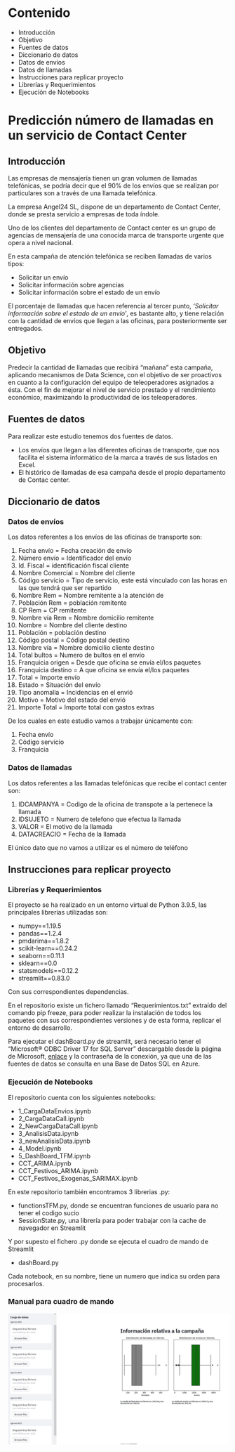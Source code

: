 ﻿# Contenido
- Introducción
- Objetivo
- Fuentes de datos
- Diccionario de datos
- Datos de envíos
- Datos de llamadas
- Instrucciones para replicar proyecto
- Librerías y Requerimientos
- Ejecución de Notebooks

# Predicción número de llamadas en un servicio de Contact Center

## Introducción
Las empresas de mensajería tienen un gran volumen de llamadas telefónicas, se podría decir que el 90% de los envíos que se realizan por particulares son a través de una llamada telefónica.

La empresa Angel24 SL, dispone de un departamento de Contact Center, donde se presta servicio a empresas de toda índole. 

Uno de los clientes del departamento de Contact center es un grupo de agencias de mensajería de una conocida marca de transporte urgente que opera a nivel nacional. 

En esta campaña de atención telefónica se reciben llamadas de varios tipos:

- Solicitar un envío
- Solicitar información sobre agencias
- Solicitar información sobre el estado de un envío

El porcentaje de llamadas que hacen referencia al tercer punto, *‘Solicitar información sobre el estado de un envío’*, es bastante alto, y tiene relación con la cantidad de envíos que llegan a las oficinas, para posteriormente ser entregados.
## Objetivo
Predecir la cantidad de llamadas que recibirá “mañana” esta campaña, aplicando mecanismos de Data Science, con el objetivo de ser proactivos en cuanto a la configuración del equipo de teleoperadores asignados a ésta. Con el fin de mejorar el nivel de servicio prestado y el rendimiento económico, maximizando la productividad de los teleoperadores.

## Fuentes de datos
Para realizar este estudio tenemos dos fuentes de datos. 

- Los envíos que llegan a las diferentes oficinas de transporte, que nos facilita el sistema informático de la marca a través de sus listados en Excel. 
- El histórico de llamadas de esa campaña desde el propio departamento de Contac center.
## Diccionario de datos
### Datos de envíos
Los datos referentes a los envíos de las oficinas de transporte son:

1. Fecha envío = Fecha creación de envío
1. Número envío = Identificador del envío
1. Id. Fiscal = identificación fiscal cliente
1. Nombre Comercial = Nombre del cliente
1. Código servicio = Tipo de servicio, este está vinculado con las horas en las que tendrá que ser repartido
1. Nombre Rem = Nombre remitente a la atención de
1. Población Rem = población remitente
1. CP Rem = CP remitente
1. Nombre vía Rem = Nombre domicilio remitente
1. Nombre = Nombre del cliente destino
1. Población = población destino
1. Código postal = Código postal destino
1. Nombre vía = Nombre domicilio cliente destino
1. Total bultos = Numero de bultos en el envío
1. Franquicia origen = Desde que oficina se envía el/los paquetes
1. Franquicia destino = A que oficina se envía el/los paquetes
1. Total = Importe envío
1. Estado = Situación del envío
1. Tipo anomalía = Incidencias en el envió
1. Motivo = Motivo del estado del envió
1. Importe Total = Importe total con gastos extras

De los cuales en este estudio vamos a trabajar únicamente con:

1. Fecha envío
1. Código servicio
1. Franquicia
### Datos de llamadas
Los datos referentes a las llamadas telefónicas que recibe el contact center son:

1. IDCAMPANYA = Codigo de la oficina de transpote a la pertenece la llamada
1. IDSUJETO = Numero de telefono que efectua la llamada
1. VALOR = El motivo de la llamada
1. DATACREACIO = Fecha de la llamada

El único dato que no vamos a utilizar es el número de teléfono 
## Instrucciones para replicar proyecto
### Librerías y Requerimientos
El proyecto se ha realizado en un entorno virtual de Python 3.9.5, las principales librerías utilizadas son:

- numpy==1.19.5
- pandas==1.2.4
- pmdarima==1.8.2
- scikit-learn==0.24.2
- seaborn==0.11.1
- sklearn==0.0
- statsmodels==0.12.2
- streamlit==0.83.0

Con sus correspondientes dependencias. 

En el repositorio existe un fichero llamado “Requerimientos.txt” extraído del comando pip freeze, para poder realizar la instalación de todos los paquetes con sus correspondientes versiones y de esta forma, replicar el entorno de desarrollo.

Para ejecutar el dashBoard.py de streamlit, será necesario tener el “Microsoft® ODBC Driver 17 for SQL Server” descargable desde la página de Microsoft, [enlace](https://www.microsoft.com/es-es/download/details.aspx?id=56567) y la contraseña de la conexión, ya que una de las fuentes de datos se consulta en una Base de Datos SQL en Azure.
### Ejecución de Notebooks
El repositorio cuenta con los siguientes notebooks:

- 1\_CargaDataEnvios.ipynb
- 2\_CargaDataCall.ipynb
- 2\_NewCargaDataCall.ipynb
- 3\_AnalisisData.ipynb
- 3\_newAnalisisData.ipynb
- 4\_Model.ipynb
- 5\_DashBoard_TFM.ipynb
- CCT\_ARIMA.ipynb
- CCT\_Festivos\_ARIMA.ipynb
- CCT\_Festivos\_Exogenas\_SARIMAX.ipynb

En este repositorio también encontramos 3 librerias .py:
- functionsTFM.py, donde se encuentran funciones de usuario para no tener el codigo sucio
- SessionState.py, una librería para poder trabajar con la cache de navegador en Streamlit 

Y por supesto el fichero .py donde se ejecuta el cuadro de mando de Streamlit
- dashBoard.py

Cada notebook, en su nombre, tiene un numero que indica su orden para procesarlos.

### Manual para cuadro de mando
![imagen](images/dashboard.jpg)
